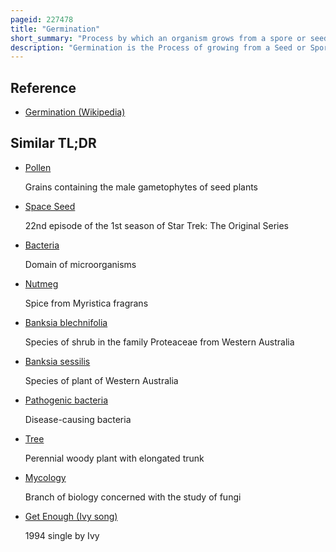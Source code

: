 ```yaml
---
pageid: 227478
title: "Germination"
short_summary: "Process by which an organism grows from a spore or seed"
description: "Germination is the Process of growing from a Seed or Spore into a Living Organism. The Term is applied to the Sprouting of a Seedling from a Seed of an Angiosperm or Gymnosperm, the Growth of a Sporeling from a Spore, such as the Spores of Fungi, Ferns, Bacteria, and the Growth of the Pollen Tube from the Pollen Grain of a Seed Plant."
---
```


## Reference

- [Germination (Wikipedia)](https://en.wikipedia.org/?curid=227478)

## Similar TL;DR

- [Pollen](/tldr/en/pollen)

  Grains containing the male gametophytes of seed plants

- [Space Seed](/tldr/en/space-seed)

  22nd episode of the 1st season of Star Trek: The Original Series

- [Bacteria](/tldr/en/bacteria)

  Domain of microorganisms

- [Nutmeg](/tldr/en/nutmeg)

  Spice from Myristica fragrans

- [Banksia blechnifolia](/tldr/en/banksia-blechnifolia)

  Species of shrub in the family Proteaceae from Western Australia

- [Banksia sessilis](/tldr/en/banksia-sessilis)

  Species of plant of Western Australia

- [Pathogenic bacteria](/tldr/en/pathogenic-bacteria)

  Disease-causing bacteria

- [Tree](/tldr/en/tree)

  Perennial woody plant with elongated trunk

- [Mycology](/tldr/en/mycology)

  Branch of biology concerned with the study of fungi

- [Get Enough (Ivy song)](/tldr/en/get-enough-ivy-song)

  1994 single by Ivy
